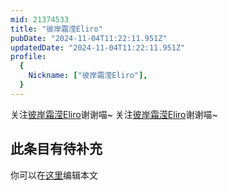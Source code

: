 ```yaml
---
mid: 21374533
title: "彼岸霜滢Eliro"
pubDate: "2024-11-04T11:22:11.951Z"
updatedDate: "2024-11-04T11:22:11.951Z"
profile:
  {
    Nickname: ["彼岸霜滢Eliro"],
  }
---
```


关注[彼岸霜滢Eliro](https://space.bilibili.com/21374533)谢谢喵~ 关注[彼岸霜滢Eliro](https://space.bilibili.com/21374533)谢谢喵~

## 此条目有待补充
你可以在[这里](https://github.com/Yuhanawa/VTuber.ICU/edit/master/src/content/v/彼岸霜滢Eliro/index.md)编辑本文
